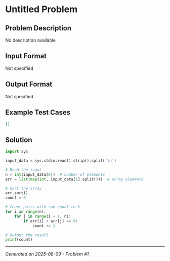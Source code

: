 # Untitled Problem

## Problem Description
No description available

## Input Format
Not specified

## Output Format
Not specified

## Example Test Cases
```json
[]
```

## Solution
```python
import sys

input_data = sys.stdin.read().strip().split('\n')

# Read the input
n = int(input_data[0])  # number of elements
arr = list(map(int, input_data[1].split()))  # array elements

# Sort the array
arr.sort()
count = 0

# Count pairs with sum equal to k
for i in range(n):
    for j in range(i + 1, n):
        if arr[i] + arr[j] == 0:
            count += 1

# Output the result
print(count)
```

---
*Generated on 2025-08-09 - Problem #1*